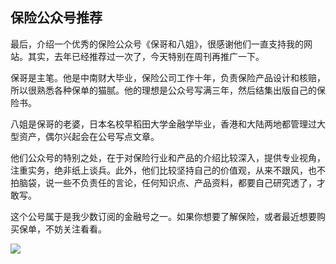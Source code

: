 ## 保险公众号推荐

最后，介绍一个优秀的保险公众号《保哥和八姐》，很感谢他们一直支持我的网站。其实，去年已经推荐过一次了，今天特别在周刊再推广一下。

保哥是主笔。他是中南财大毕业，保险公司工作十年，负责保险产品设计和核赔，所以很熟悉各种保单的猫腻。他的理想是公众号写满三年，然后结集出版自己的保险书。

八姐是保哥的老婆，日本名校早稻田大学金融学毕业，香港和大陆两地都管理过大型资产，偶尔兴起会在公号写点文章。

他们公众号的特别之处，在于对保险行业和产品的介绍比较深入，提供专业视角，注重实务，绝非纸上谈兵。此外，他们比较坚持自己的价值观，从来不跟风，也不拍脑袋，说一些不负责任的言论，任何知识点、产品资料，都要自己研究透了，才敢写。

这个公号属于是我少数订阅的金融号之一。如果你想要了解保险，或者最近想要购买保单，不妨关注看看。

![](https://www.wangbase.com/blogimg/asset/201905/bg2019050801.jpg)

